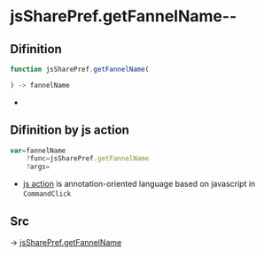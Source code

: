 # jsSharePref.getFannelName--

## Difinition

```js.js
function jsSharePref.getFannelName(

) -> fannelName
```

- 


## Difinition by js action

```js.js
var=fannelName
	?func=jsSharePref.getFannelName
	?args=

```

- [js action](#) is annotation-oriented language based on javascript in `CommandClick`



## Src

-> [jsSharePref.getFannelName](https://github.com/puutaro/CommandClick/blob/master/app/src/main/java/com/puutaro/commandclick/fragment_lib/terminal_fragment/js_interface/system/JsSharePref.kt#L13)


